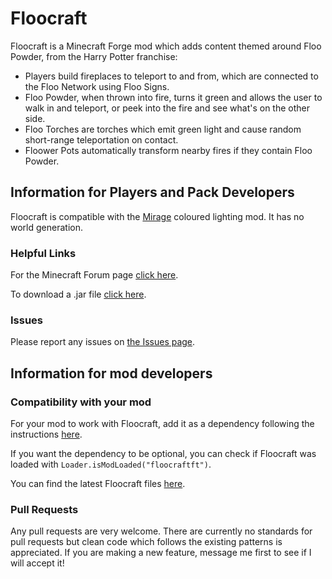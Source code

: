 # Floocraft
Floocraft is a Minecraft Forge mod which adds content themed around Floo Powder, from the Harry Potter franchise:
* Players build fireplaces to teleport to and from, which are connected to the Floo Network using Floo Signs.
* Floo Powder, when thrown into fire, turns it green and allows the user to walk in and teleport, or peek into the fire and see what's on the other side.
* Floo Torches are torches which emit green light and cause random short-range teleportation on contact.
* Floower Pots automatically transform nearby fires if they contain Floo Powder.

## Information for Players and Pack Developers
Floocraft is compatible with the [Mirage](https://ci.elytradev.com/job/elytra/job/Mirage/) coloured lighting mod.
It has no world generation.

### Helpful Links
For the Minecraft Forum page [click here](http://www.minecraftforum.net/forums/mapping-and-modding/minecraft-mods/2225329-floocraft-teleport-like-harry-potter-last-update-8).

To download a .jar file [click here](https://minecraft.curseforge.com/projects/floocraft/files).
### Issues
Please report any issues on [the Issues page](https://github.com/fredtargaryen/Floocraft/issues).

## Information for mod developers
### Compatibility with your mod
For your mod to work with Floocraft, add it as a dependency following the instructions [here](https://github.com/MinecraftForge/ForgeGradle/wiki/Dependencies). 

If you want the dependency to be optional, you can check if Floocraft was loaded with `Loader.isModLoaded("floocraftft")`.

You can find the latest Floocraft files [here](https://minecraft.curseforge.com/projects/floocraft/files).

### Pull Requests
Any pull requests are very welcome. There are currently no standards for pull requests but clean code which
follows the existing patterns is appreciated. If you are making a new feature, message me first to see
if I will accept it!
